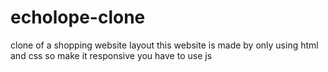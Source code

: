 # echolope-clone
clone of a shopping website layout
this website is made by only using html and css so make it responsive you have to use js
